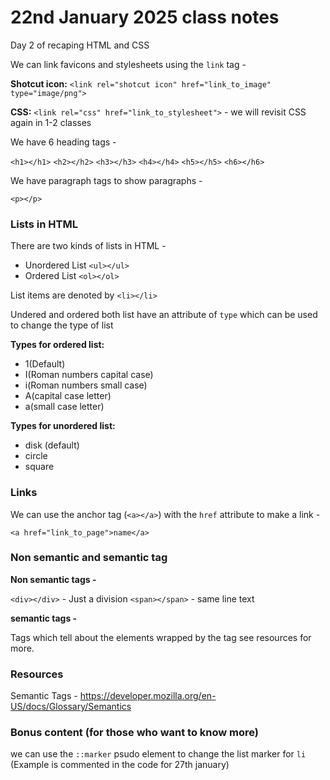# 22nd January 2025 class notes

Day 2 of recaping HTML and CSS

We can link favicons and stylesheets using the `link` tag -

**Shotcut icon:** `<link rel="shotcut icon" href="link_to_image" type="image/png">`

**CSS:** `<link rel="css" href="link_to_stylesheet">` - we will revisit CSS again in 1-2 classes

We have 6 heading tags -

`<h1></h1>`
`<h2></h2>`
`<h3></h3>`
`<h4></h4>`
`<h5></h5>`
`<h6></h6>`

We have paragraph tags to show paragraphs -

`<p></p>`

### Lists in HTML

There are two kinds of lists in HTML -

- Unordered List `<ul></ul>`
- Ordered List `<ol></ol>`

List items are denoted by `<li></li>`

Undered and ordered both list have an attribute of `type` which can be used to change the type of list

**Types for ordered list:** 
- 1(Default)
- I(Roman numbers capital case)
- i(Roman numbers small case)
- A(capital case letter)
- a(small case letter)

**Types for unordered list:** 
- disk (default)
- circle 
- square

### Links

We can use the anchor tag (`<a></a>`) with the `href` attribute to make a link -

`<a href="link_to_page">name</a>`


### Non semantic and semantic tag

**Non semantic tags -**

`<div></div>` - Just a division
`<span></span>` - same line text

**semantic tags -**

Tags which tell about the elements wrapped by the tag see resources for more.

### Resources

Semantic Tags - https://developer.mozilla.org/en-US/docs/Glossary/Semantics

### Bonus content (for those who want to know more)

we can use the `::marker` psudo element to change the list marker for `li` (Example is commented in the code for 27th january)